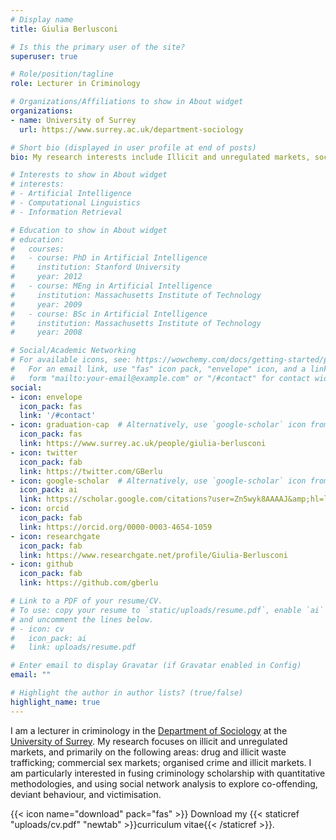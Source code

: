 ```yaml
---
# Display name
title: Giulia Berlusconi

# Is this the primary user of the site?
superuser: true

# Role/position/tagline
role: Lecturer in Criminology

# Organizations/Affiliations to show in About widget
organizations:
- name: University of Surrey
  url: https://www.surrey.ac.uk/department-sociology

# Short bio (displayed in user profile at end of posts)
bio: My research interests include Illicit and unregulated markets, social network analysis, co-offending.

# Interests to show in About widget
# interests:
# - Artificial Intelligence
# - Computational Linguistics
# - Information Retrieval

# Education to show in About widget
# education:
#   courses:
#   - course: PhD in Artificial Intelligence
#     institution: Stanford University
#     year: 2012
#   - course: MEng in Artificial Intelligence
#     institution: Massachusetts Institute of Technology
#     year: 2009
#   - course: BSc in Artificial Intelligence
#     institution: Massachusetts Institute of Technology
#     year: 2008

# Social/Academic Networking
# For available icons, see: https://wowchemy.com/docs/getting-started/page-builder/#icons
#   For an email link, use "fas" icon pack, "envelope" icon, and a link in the
#   form "mailto:your-email@example.com" or "/#contact" for contact widget.
social:
- icon: envelope
  icon_pack: fas
  link: '/#contact'
- icon: graduation-cap  # Alternatively, use `google-scholar` icon from `ai` icon pack
  icon_pack: fas
  link: https://www.surrey.ac.uk/people/giulia-berlusconi
- icon: twitter
  icon_pack: fab
  link: https://twitter.com/GBerlu
- icon: google-scholar  # Alternatively, use `google-scholar` icon from `ai` icon pack
  icon_pack: ai
  link: https://scholar.google.com/citations?user=Zn5wyk8AAAAJ&amp;hl=lv
- icon: orcid
  icon_pack: fab
  link: https://orcid.org/0000-0003-4654-1059
- icon: researchgate
  icon_pack: fab
  link: https://www.researchgate.net/profile/Giulia-Berlusconi
- icon: github
  icon_pack: fab
  link: https://github.com/gberlu

# Link to a PDF of your resume/CV.
# To use: copy your resume to `static/uploads/resume.pdf`, enable `ai` icons in `params.toml`, 
# and uncomment the lines below.
# - icon: cv
#   icon_pack: ai
#   link: uploads/resume.pdf

# Enter email to display Gravatar (if Gravatar enabled in Config)
email: ""

# Highlight the author in author lists? (true/false)
highlight_name: true
---
```


I am a lecturer in criminology in the [Department of Sociology](https://www.surrey.ac.uk/department-sociology) at the [University of Surrey](https://www.surrey.ac.uk). My research focuses on illicit and unregulated markets, and primarily on the following areas: drug and illicit waste trafficking; commercial sex markets; organised crime and illicit markets. I am particularly interested in fusing criminology scholarship with quantitative methodologies, and using social network analysis to explore co-offending, deviant behaviour, and victimisation.

{{< icon name="download" pack="fas" >}} Download my {{< staticref "uploads/cv.pdf" "newtab" >}}curriculum vitae{{< /staticref >}}.
